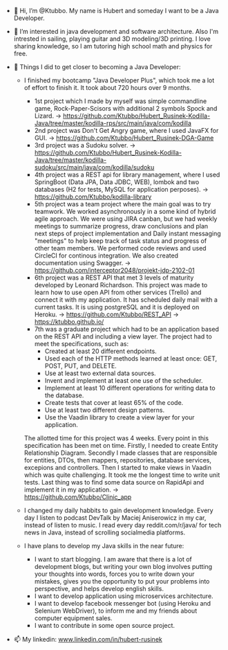 - 👋 Hi, I’m @Ktubbo. My name is Hubert and someday I want to be a Java Developer.
- 👀 I’m interested in java development and software architecture. Also I'm intrested in sailing, playing guitar and 3D modeling/3D printing. I love sharing knowledge, 
so I am tutoring high school math and physics for free.
- 🌱 Things I did to get closer to becoming a Java Developer:
    - I finished my bootcamp "Java Developer Plus", which took me a lot of effort to finish it. It took about 720 hours over 9 months.
      - 1st project which I made by myself was simple commandline game, Rock-Paper-Scisors with additional 2 symbols Spock and Lizard.
        -> https://github.com/Ktubbo/Hubert_Rusinek-Kodilla-Java/tree/master/kodilla-rps/src/main/java/com/kodilla
      - 2nd project was Don't Get Angry game, where I used JavaFX for GUI. 
        -> https://github.com/Ktubbo/Hubert_Rusinek-DGA-Game
      - 3rd project was a Sudoku solver.
        -> https://github.com/Ktubbo/Hubert_Rusinek-Kodilla-Java/tree/master/kodilla-sudoku/src/main/java/com/kodilla/sudoku
      - 4th project was a REST api for library management, where I used SpringBoot (Data JPA, Data JDBC, WEB), lombok and two databases (H2 for tests, MySQL 
      for application perposes).
        -> https://github.com/Ktubbo/kodilla-library
      - 5th project was a team project where the main goal was to try teamwork. We worked asynchronously in a some kind of hybrid agile approach. We were using JIRA 
      canban, but we had weekly meetings to summarize progress, draw conclusions and plan next steps of project implementation and Daily instant messaging 
      "meetings" to help keep track of task status and progress of other team members. We performed code reviews and used CircleCI for continous integration.
      We also created documentation using Swagger.
        -> https://github.com/interceptor2048/projekt-jdp-2102-01
      - 6th project was a REST API that met 3 levels of maturity developed by Leonard Richardson. This project was made to learn how to use open API from other services
      (Trello) and connect it with my application. It has scheduled daily mail with a current tasks. It is using postgreSQL and it is deployed on Heroku.
        -> https://github.com/Ktubbo/REST_API
        -> https://ktubbo.github.io/
      - 7th was a graduate project which had to be an application based on the REST API and including a view layer. The project had to meet the specifications, such as: 
        - Created at least 20 different endpoints.
        - Used each of the HTTP methods learned at least once: GET, POST, PUT, and DELETE.
        - Use at least two external data sources.
        - Invent and implement at least one use of the scheduler.
        - Implement at least 10 different operations for writing data to the database.
        - Create tests that cover at least 65% of the code.
        - Use at least two different design patterns.
        - Use the Vaadin library to create a view layer for your application.
        
      The allotted time for this project was 4 weeks. Every point in this specification has been met on time. Firstly, I needed to create Entity Relationship Diagram.
        Secondly I made classes that are responsible for entities, DTOs, then mappers, repositories, database services, excepions and controllers. Then I started to make
        views in Vaadin which was quite challenging. It took me the longest time to write unit tests. Last thing was to find some data source on RapidApi and implement
        it in my application.
        -> https://github.com/Ktubbo/Clinic_app
  - I changed my daily habbits to gain development knowledge. Every day I listen to podcast DevTalk by Maciej Aniserowicz in my car, instead of listen to music. I read
  every day reddit.com/r/java/ for tech news in Java, instead of scrolling socialmedia platforms.
  
  - I have plans to develop my Java skills in the near future:
    - I want to start blogging. I am aware that there is a lot of development blogs, but writing your own blog involves putting your thoughts into words, forces you to 
    write down your mistakes, gives you the opportunity to put your problems into perspective, and helps develop english skills.
    - I want to develop application using microservices architecture.
    - I want to develop facebook messenger bot (using Heroku and Selenium WebDriver), to inform me and my friends about computer equipment sales.
    - I want to contribute in some open source project.
    
- 📫 My linkedin: www.linkedin.com/in/hubert-rusinek

